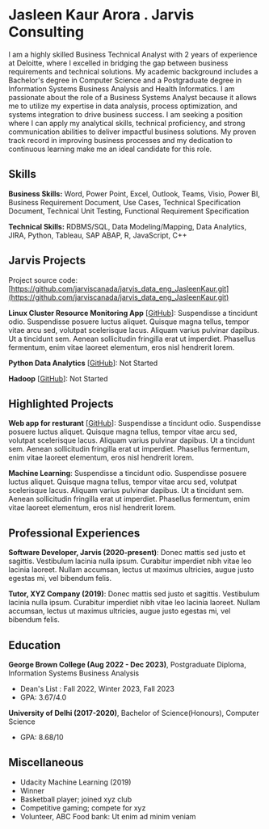 # Jasleen Kaur Arora . Jarvis Consulting

I am a highly skilled Business Technical Analyst with 2 years of experience at Deloitte, where I excelled in bridging the gap between business requirements and technical solutions. My academic background includes a Bachelor's degree in Computer Science and a Postgraduate degree in Information Systems Business Analysis and Health Informatics. I am passionate about the role of a Business Systems Analyst because it allows me to utilize my expertise in data analysis, process optimization, and systems integration to drive business success. I am seeking a position where I can apply my analytical skills, technical proficiency, and strong communication abilities to deliver impactful business solutions. My proven track record in improving business processes and my dedication to continuous learning make me an ideal candidate for this role.

## Skills

**Business Skills:** Word, Power Point, Excel, Outlook, Teams, Visio, Power BI, Business Requirement Document, Use Cases, Technical Specification Document, Technical Unit Testing, Functional Requirement Specification

**Technical Skills:** RDBMS/SQL, Data Modeling/Mapping, Data Analytics, JIRA, Python, Tableau, SAP ABAP, R, JavaScript, C++

## Jarvis Projects

Project source code: [https://github.com/jarviscanada/jarvis_data_eng_JasleenKaur.git](https://github.com/jarviscanada/jarvis_data_eng_JasleenKaur.git)


**Linux Cluster Resource Monitoring App** [[GitHub](https://github.com/jarviscanada/jarvis_data_eng_JasleenKaur.git/tree/master/linux_sql)]: Suspendisse a tincidunt odio. Suspendisse posuere luctus aliquet. Quisque magna tellus, tempor vitae arcu sed, volutpat scelerisque lacus. Aliquam varius pulvinar dapibus. Ut a tincidunt sem. Aenean sollicitudin fringilla erat ut imperdiet. Phasellus fermentum, enim vitae laoreet elementum, eros nisl hendrerit lorem.

**Python Data Analytics** [[GitHub](https://github.com/jarviscanada/jarvis_data_eng_JasleenKaur.git/tree/master/python_data_anlytics)]: Not Started

**Hadoop** [[GitHub](https://github.com/jarviscanada/jarvis_data_eng_JasleenKaur.git/tree/master/hadoop)]: Not Started


## Highlighted Projects
**Web app for resturant** [[GitHub](https://github.com/jarviscanada/jarvis_profile_builder)]: Suspendisse a tincidunt odio. Suspendisse posuere luctus aliquet. Quisque magna tellus, tempor vitae arcu sed, volutpat scelerisque lacus. Aliquam varius pulvinar dapibus. Ut a tincidunt sem. Aenean sollicitudin fringilla erat ut imperdiet. Phasellus fermentum, enim vitae laoreet elementum, eros nisl hendrerit lorem.

**Machine Learning**: Suspendisse a tincidunt odio. Suspendisse posuere luctus aliquet. Quisque magna tellus, tempor vitae arcu sed, volutpat scelerisque lacus. Aliquam varius pulvinar dapibus. Ut a tincidunt sem. Aenean sollicitudin fringilla erat ut imperdiet. Phasellus fermentum, enim vitae laoreet elementum, eros nisl hendrerit lorem.


## Professional Experiences

**Software Developer, Jarvis (2020-present)**: Donec mattis sed justo et sagittis. Vestibulum lacinia nulla ipsum. Curabitur imperdiet nibh vitae leo lacinia laoreet. Nullam accumsan, lectus ut maximus ultricies, augue justo egestas mi, vel bibendum felis.

**Tutor, XYZ Company (2019)**: Donec mattis sed justo et sagittis. Vestibulum lacinia nulla ipsum. Curabitur imperdiet nibh vitae leo lacinia laoreet. Nullam accumsan, lectus ut maximus ultricies, augue justo egestas mi, vel bibendum felis.


## Education
**George Brown College (Aug 2022 - Dec 2023)**, Postgraduate Diploma, Information Systems Business Analysis
- Dean's List : Fall 2022, Winter 2023, Fall 2023
- GPA: 3.67/4.0

**University of Delhi (2017-2020)**, Bachelor of Science(Honours), Computer Science
- GPA: 8.68/10


## Miscellaneous
- Udacity Machine Learning (2019)
- Winner
- Basketball player; joined xyz club
- Competitive gaming; compete for xyz
- Volunteer, ABC Food bank: Ut enim ad minim veniam